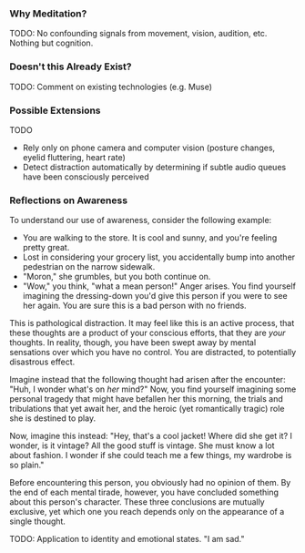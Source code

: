 ### Why Meditation?
TODO: No confounding signals from movement, vision, audition, etc. Nothing but cognition.

### Doesn't this Already Exist?
TODO: Comment on existing technologies (e.g. Muse)

### Possible Extensions
TODO
* Rely only on phone camera and computer vision (posture changes, eyelid fluttering, heart rate)
* Detect distraction automatically by determining if subtle audio queues have been consciously perceived

### Reflections on Awareness
To understand our use of awareness, consider the following example:
* You are walking to the store. It is cool and sunny, and you're feeling pretty great.
* Lost in considering your grocery list, you accidentally bump into another pedestrian on the narrow sidewalk.
* "Moron," she grumbles, but you both continue on.
* "Wow," you think, "what a mean person!" Anger arises. You find yourself imagining the dressing-down you'd give this person if you were to see her again. You are sure this is a bad person with no friends.

This is pathological distraction. It may feel like this is an active process, that these thoughts are a product of your conscious efforts, that they are _your_ thoughts. In reality, though, you have been swept away by mental sensations over which you have no control. You are distracted, to potentially disastrous effect.

Imagine instead that the following thought had arisen after the encounter: "Huh, I wonder what's on _her_ mind?" Now, you find yourself imagining some personal tragedy that might have befallen her this morning, the trials and tribulations that yet await her, and the heroic (yet romantically tragic) role she is destined to play.

Now, imagine this instead: "Hey, that's a cool jacket! Where did she get it? I wonder, is it vintage? All the good stuff is vintage. She must know a lot about fashion. I wonder if she could teach me a few things, my wardrobe is so plain."

Before encountering this person, you obviously had no opinion of them. By the end of each mental tirade, however, you have concluded something about this person's character. These three conclusions are mutually exclusive, yet which one you reach depends only on the appearance of a single thought.

TODO: Application to identity and emotional states. "I am sad."
